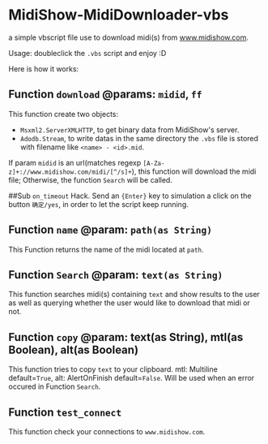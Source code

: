# MidiShow-MidiDownloader-vbs
a simple vbscript file use to download midi(s) from www.midishow.com.

Usage: doubleclick the `.vbs` script and enjoy :D

Here is how it works:

## Function `download` @params: `midid`, `ff`
This function create two objects:

+ `Msxml2.ServerXMLHTTP`, to get binary data from MidiShow's server.
+ `Adodb.Stream`, to write datas in the same directory the `.vbs` file is stored with filename like `<name> - <id>.mid`.

If param `midid` is an url(matches regexp `[A-Za-z]+://www.midishow.com/midi/[^/s]+`), this function will download the midi file; Otherwise, the function `Search` will be called.

##Sub `on_timeout`
Hack. Send an `{Enter}` key to simulation a click on the button `确定/yes`, in order to let the script keep running.

## Function `name` @param: `path(as String)`
This Function returns the name of the midi located at `path`.

## Function `Search` @param: `text(as String)`
This function searches midi(s) containing `text` and show results to the user as well as querying whether the user would like to download that midi or not.

## Function `copy` @param: text(as String), mtl(as Boolean), alt(as Boolean)
This function tries to copy `text` to your clipboard. mtl: Multiline<Boolean> default=`True`, alt: AlertOnFinish<Boolean> default=`False`. Will be used when an error occured in Function `Search`.

## Function `test_connect`
This function check your connections to `www.midishow.com`.
